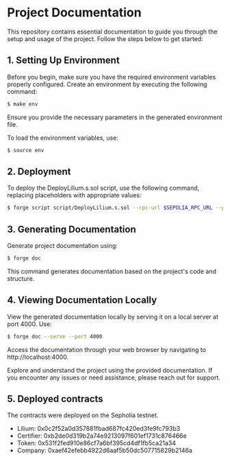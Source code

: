 # Project Documentation

This repository contains essential documentation to guide you through the setup and usage of the project. Follow the steps below to get started:

## 1. Setting Up Environment

Before you begin, make sure you have the required environment variables properly configured. Create an environment by executing the following command:

```bash
$ make env
```
Ensure you provide the necessary parameters in the generated environment file.

To load the environment variables, use:

```bash
$ source env
```
## 2. Deployment

To deploy the DeployLilium.s.sol script, use the following command, replacing placeholders with appropriate values:

```bash
$ forge script script/DeployLilium.s.sol --rpc-url $SEPOLIA_RPC_URL --private-key $PRIVATE_KEY --etherscan-api-key $ETHERSCAN_API_KEY --verify --broadcast
```

## 3. Generating Documentation

Generate project documentation using:

```bash
$ forge doc
```

This command generates documentation based on the project's code and structure.

## 4. Viewing Documentation Locally

View the generated documentation locally by serving it on a local server at port 4000. Use:

```bash
$ forge doc --serve --port 4000
```

Access the documentation through your web browser by navigating to http://localhost:4000.

Explore and understand the project using the provided documentation. If you encounter any issues or need assistance, please reach out for support.

## 5. Deployed contracts

The contracts were deployed on the Sepholia testnet. 

- Lilium: 0x0c2f52a0d357881fbad687fc420ed3fe9fc793b3
- Certifier: 0xb2de0d319b2a74e9213097f601ef1731c876466e
- Token: 0x531f2fed910e86cf7a6bf395cd4df1fb5ca21a34
- Company: 0xaef42efebb4922d6aaf5b50dc507715829b2146a
